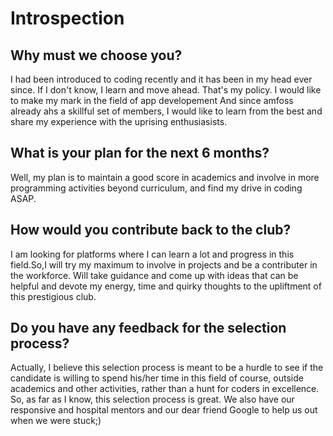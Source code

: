 # **Introspection**
## Why must we choose you?

I had been introduced to coding recently and it has been in my head ever since.
If I don't know, I learn and move ahead. That's my policy. I would like to make my mark in the field of app developement
And since amfoss already ahs a skillful set of members, I would like to learn from the best and share my experience with the uprising enthusiasists.

## What is your plan for the next 6 months?

Well, my plan is to maintain a good score in academics and involve in more programming activities beyond curriculum, and find my drive in coding ASAP.

## How would you contribute back to the club?
I am looking for platforms where I can learn a lot and progress in this field.So,I will try my maximum to involve in projects and be a contributer in the workforce.
Will take guidance and come up with ideas that can be helpful and devote my energy, time and quirky thoughts to the upliftment of this prestigious club.

## Do you have any feedback for the selection process?
Actually, I believe this selection process is meant to be a hurdle to see if the candidate is willing to spend his/her time in this field of course, outside academics and other activities,
rather than a hunt for coders in excellence. So, as far as I know, this selection process is great. We also have our responsive and hospital mentors and our dear friend Google to help us out when we were stuck;)
